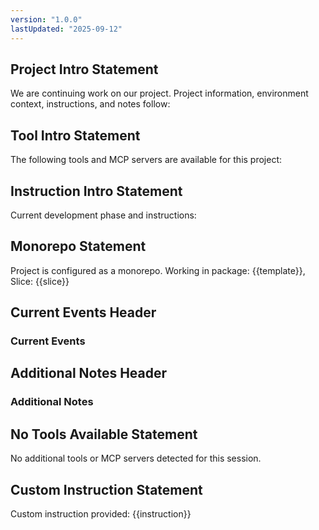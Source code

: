 ```yaml
---
version: "1.0.0"
lastUpdated: "2025-09-12"
---
```


## Project Intro Statement
<!-- key: project-intro-statement, editable: true -->

We are continuing work on our project. Project information, environment context, instructions, and notes follow:

## Tool Intro Statement
<!-- key: tool-intro-statement, editable: true -->

The following tools and MCP servers are available for this project:

## Instruction Intro Statement
<!-- key: instruction-intro-statement, editable: true -->

Current development phase and instructions:

## Monorepo Statement
<!-- key: monorepo-statement, editable: true -->

Project is configured as a monorepo. Working in package: {{template}}, Slice: {{slice}}

## Current Events Header
<!-- key: current-events-header, editable: true -->

### Current Events

## Additional Notes Header
<!-- key: additional-notes-header, editable: true -->

### Additional Notes

## No Tools Available Statement
<!-- key: no-tools-statement, editable: true -->

No additional tools or MCP servers detected for this session.

## Custom Instruction Statement
<!-- key: custom-instruction-statement, editable: true -->

Custom instruction provided: {{instruction}}